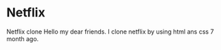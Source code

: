 # Netflix
Netflix clone
Hello my dear friends. I clone netflix by using html ans css 7 month ago. 

